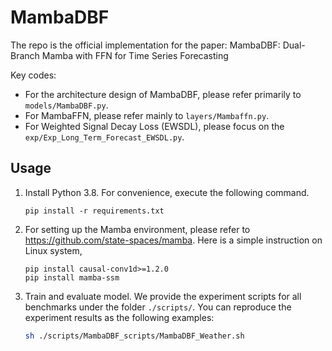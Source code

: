 # MambaDBF
The repo is the official implementation for the paper: MambaDBF: Dual-Branch Mamba with FFN for Time Series Forecasting

Key codes:

* For the architecture design of MambaDBF, please refer primarily to `models/MambaDBF.py`.
* For MambaFFN, please refer mainly to `layers/Mambaffn.py`.
* For Weighted Signal Decay Loss (EWSDL), please focus on the `exp/Exp_Long_Term_Forecast_EWSDL.py`.


## Usage
1. Install Python 3.8. For convenience, execute the following command.

   ```shell
   pip install -r requirements.txt 
   ```
2. For setting up the Mamba environment, please refer to https://github.com/state-spaces/mamba. Here is a simple instruction on Linux system,

   ```
   pip install causal-conv1d>=1.2.0
   pip install mamba-ssm
   ```
3. Train and evaluate model. We provide the experiment scripts for all benchmarks under the folder `./scripts/`. You can reproduce the experiment results as the following examples:

   ```bash
   sh ./scripts/MambaDBF_scripts/MambaDBF_Weather.sh
   ```
